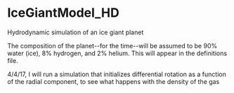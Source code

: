 # IceGiantModel_HD
Hydrodynamic simulation of an ice giant planet

The composition of the planet--for the time--will be assumed to be 90%
water (ice), 8% hydrogen, and 2% helium.  This will appear in the 
definitions file.

4/4/17, I will run a simulation that initializes differential rotation as
a function of the radial component, to see what happens with the density
of the gas
